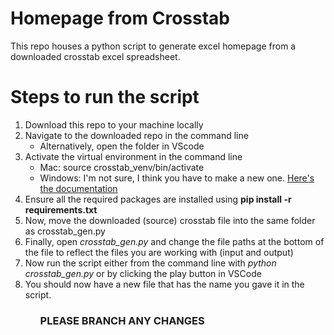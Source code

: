 <h1>Homepage from Crosstab</h1>

<p>This repo houses a python script to generate excel homepage from a downloaded crosstab excel spreadsheet.</p>

# Steps to run the script

<ol>
    <li>Download this repo to your machine locally</li>
    <li>Navigate to the downloaded repo in the command line
    <ul><li>Alternatively, open the folder in VScode</li></ul>
    </li>
    <li>Activate the virtual environment in the command line
    <ul>
    <li>Mac: source crosstab_venv/bin/activate</li>
    <li>Windows: I'm not sure, I think you have to make a new one. <a href="https://docs.python.org/3/library/venv.html">Here's the documentation</a></li>
    </ul>
    <li>Ensure all the required packages are installed using <b>pip install -r requirements.txt</b></li>
    <li>Now, move the downloaded (source) crosstab file into the same folder as crosstab_gen.py</li>
    <li>Finally, open <em>crosstab_gen.py</em> and change the file paths at the bottom of the file to reflect the files you are working with (input and output)</li>
    <li>Now run the script either from the command line with <em>python crosstab_gen.py</em> or by clicking the play button in VSCode</li>
    <li>You should now have a new file that has the name you gave it in the script.</li>
    </li>
<ol>

<h3>PLEASE BRANCH ANY CHANGES</h3>